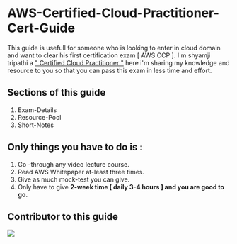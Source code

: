 # AWS-Certified-Cloud-Practitioner-Cert-Guide
This guide is usefull for someone who is looking to enter in cloud domain and want to clear his first certification exam [ AWS CCP ]. I'm shyamji tripathi a [" Certified Cloud Practitioner "](https://www.credly.com/badges/8bc7b809-933e-432c-b9aa-ba906738e9e0/public_url) here i'm sharing my knowledge and resource to you so that you can pass this exam in less time and effort.

## Sections of this guide

1. Exam-Details
2. Resource-Pool
3. Short-Notes

## Only things you have to do is :

1. Go -through any video lecture course.
2. Read AWS Whitepaper at-least three times.
3. Give as much mock-test you can give.
4. Only have to give <b>  2-week time [ daily 3-4 hours ] <b> and you are good to go.


## Contributor to this guide 
<a href="https://github.com/Shyamjitripathi/AWS-Certified-Cloud-Practitioner-Cert-Guide/graphs/contributors">
  <img src="https://contrib.rocks/image?repo=Shyamjitripathi/AWS-Certified-Cloud-Practitioner-Cert-Guide" />
</a>
